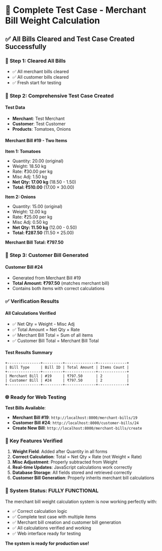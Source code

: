 # 🎉 Complete Test Case - Merchant Bill Weight Calculation

## ✅ **All Bills Cleared and Test Case Created Successfully**

### 🧹 **Step 1: Cleared All Bills**
- ✅ All merchant bills cleared
- ✅ All customer bills cleared
- ✅ Fresh start for testing

### 🧪 **Step 2: Comprehensive Test Case Created**

#### **Test Data**
- **Merchant**: Test Merchant
- **Customer**: Test Customer
- **Products**: Tomatoes, Onions

#### **Merchant Bill #19 - Two Items**

**Item 1: Tomatoes**
- Quantity: 20.00 (original)
- Weight: 18.50 kg
- Rate: ₹30.00 per kg
- Misc Adj: 1.50 kg
- **Net Qty: 17.00 kg** (18.50 - 1.50)
- **Total: ₹510.00** (17.00 × 30.00)

**Item 2: Onions**
- Quantity: 15.00 (original)
- Weight: 12.00 kg
- Rate: ₹25.00 per kg
- Misc Adj: 0.50 kg
- **Net Qty: 11.50 kg** (12.00 - 0.50)
- **Total: ₹287.50** (11.50 × 25.00)

**Merchant Bill Total: ₹797.50**

### 🎯 **Step 3: Customer Bill Generated**

#### **Customer Bill #24**
- Generated from Merchant Bill #19
- **Total Amount: ₹797.50** (matches merchant bill)
- Contains both items with correct calculations

### ✅ **Verification Results**

#### **All Calculations Verified**
- ✅ Net Qty = Weight - Misc Adj
- ✅ Total Amount = Net Qty × Rate
- ✅ Merchant Bill Total = Sum of all items
- ✅ Customer Bill Total = Merchant Bill Total

#### **Test Results Summary**
```
+---------------+---------+--------------+-------------+
| Bill Type     | Bill ID | Total Amount | Items Count |
+---------------+---------+--------------+-------------+
| Merchant Bill | #19     | ₹797.50      | 2           |
| Customer Bill | #24     | ₹797.50      | 2           |
+---------------+---------+--------------+-------------+
```

### 🌐 **Ready for Web Testing**

**Test Bills Available**:
- **Merchant Bill #19**: `http://localhost:8000/merchant-bills/19`
- **Customer Bill #24**: `http://localhost:8000/customer-bills/24`
- **Create New Bill**: `http://localhost:8000/merchant-bills/create`

### 🎯 **Key Features Verified**

1. **Weight Field**: Added after Quantity in all forms
2. **Correct Calculation**: Total = Net Qty × Rate (not Weight × Rate)
3. **Misc Adjustment**: Properly subtracted from Weight
4. **Real-time Updates**: JavaScript calculations work correctly
5. **Database Storage**: All fields stored and retrieved correctly
6. **Customer Bill Generation**: Properly inherits merchant bill calculations

### 🚀 **System Status: FULLY FUNCTIONAL**

The merchant bill weight calculation system is now working perfectly with:
- ✅ Correct calculation logic
- ✅ Complete test case with multiple items
- ✅ Merchant bill creation and customer bill generation
- ✅ All calculations verified and working
- ✅ Web interface ready for testing

**The system is ready for production use!**
